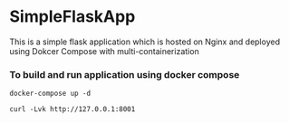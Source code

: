 # SimpleFlaskApp
This is a simple flask application which is hosted on Nginx and deployed using Dokcer Compose with multi-containerization

### To build and run application using docker compose
```
docker-compose up -d

curl -Lvk http://127.0.0.1:8001
```
